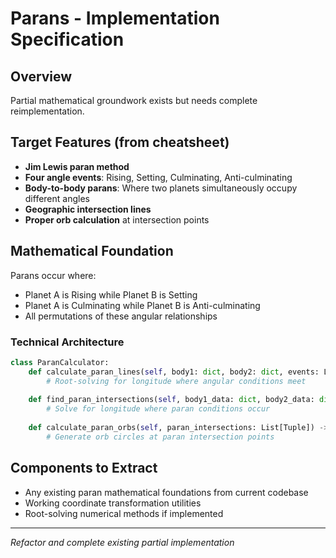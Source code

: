 # Parans - Implementation Specification

## Overview
Partial mathematical groundwork exists but needs complete reimplementation.

## Target Features (from cheatsheet)
- **Jim Lewis paran method** 
- **Four angle events**: Rising, Setting, Culminating, Anti-culminating
- **Body-to-body parans**: Where two planets simultaneously occupy different angles
- **Geographic intersection lines**
- **Proper orb calculation** at intersection points

## Mathematical Foundation
Parans occur where:
- Planet A is Rising while Planet B is Setting
- Planet A is Culminating while Planet B is Anti-culminating  
- All permutations of these angular relationships

### Technical Architecture
```python
class ParanCalculator:
    def calculate_paran_lines(self, body1: dict, body2: dict, events: List[str]) -> List[ParanLine]:
        # Root-solving for longitude where angular conditions meet
        
    def find_paran_intersections(self, body1_data: dict, body2_data: dict, latitude: float) -> List[Tuple[float, float]]:
        # Solve for longitude where paran conditions occur
        
    def calculate_paran_orbs(self, paran_intersections: List[Tuple]) -> List[ACGOrb]:
        # Generate orb circles at paran intersection points
```

## Components to Extract
- Any existing paran mathematical foundations from current codebase
- Working coordinate transformation utilities  
- Root-solving numerical methods if implemented

---
*Refactor and complete existing partial implementation*
